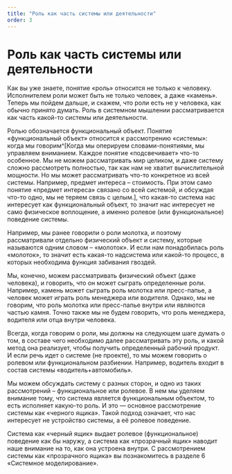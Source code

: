 ```yaml
---
title: "Роль как часть системы или деятельности"
order: 3
---
```


# Роль как часть системы или деятельности



Как вы уже знаете, понятие «роль» относится не только к человеку. Исполнителем роли может быть не только человек, а даже «камень». Теперь мы пойдем дальше, и скажем, что роли есть не у человека, как обычно принято думать. Роль в системном мышлении рассматривается как часть какой-то системы или деятельности.

Ролью обозначается функциональный объект. Понятие «функциональный объект» относится к рассмотрению «системы»: когда мы говорим^[Когда мы оперируем словами-понятиями, мы управляем вниманием. Каждое понятие «подсвечивает» что-то особенное. Мы не можем рассматривать мир целиком, и даже систему сложно рассмотреть полностью, так как нам не хватит вычислительной мощности. Но мы может рассматривать что-то конкретное из всей системы. Например, предмет интереса – стоимость. При этом само понятие «предмет интереса» связано со всей системой, и обсуждая что-то одно, мы не теряем связь с целым.], что какая-то система нас интересует как функциональный объект, то значит нас интересует не само физическое воплощение, а именно ролевое (или функциональное) поведение системы.

Например, мы ранее говорили о роли молотка, и поэтому рассматривали отдельно физический объект и систему, которые называются одним словом – «молоток». И если нам понадобилась роль «молоток», то значит есть какая-то надсистема или какой-то процесс, в которых необходима функция забивания гвоздей.

Мы, конечно, можем рассматривать физический объект (даже человека), и говорить, что он может сыграть определенные роли. Например, камень может сыграть роль молотка или пресс-папье, а человек может играть роль менеджера или водителя. Однако, мы не говорим, что роль молотка или пресс-папье внутри или являются частью камня. Точно также мы не будем говорить, что роль менеджера, водителя или отца внутри человека.

Всегда, когда говорим о роли, мы должны на следующем шаге думать о том, в составе чего необходимо далее рассматривать эту роль, и какой метод она реализует, чтобы получить определенный рабочий продукт. И если речь идет о системе (не проекте), то мы можем говорить о ролевом или функциональном разбиении. Например, водитель входит в состав системы «водитель+автомобиль».

Мы можем обсуждать систему с разных сторон, и одно из таких рассмотрений – функциональное или ролевое. В нем мы уделяем внимание тому, что система является функциональным объектом, то есть исполняет какую-то роль. И это — основное рассмотрение системы как «черного ящика». Такой подход означает, что нас интересует не устройство системы, а её ролевое поведение.

Система как «черный ящик» выдает ролевое (функциональное) поведение как бы наружу, а система как «прозрачный ящик» наводит наше внимание на то, как она устроена внутри. С рассмотрением системы как «прозрачного ящика» вы познакомитесь в разделе 6 «Системное моделирование».

